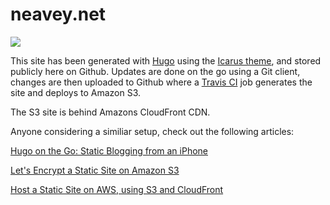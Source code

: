 # neavey.net

![](https://travis-ci.org/patrickn/neaveynet-hugo.svg?branch=master)

This site has been generated with [Hugo](https://gohugo.io) using the [Icarus theme](https://github.com/digitalcraftsman/hugo-icarus-theme), and stored publicly here on Github. Updates are done on the go using a Git client, changes are then uploaded to Github where a [Travis CI](https://travis-ci.org/) job generates the site and deploys to Amazon S3.

The S3 site is behind Amazons CloudFront CDN.

Anyone considering a similiar setup, check out the following articles:

[Hugo on the Go: Static Blogging from an iPhone](http://evanbrown.io/post/hugo-on-the-go/)

[Let's Encrypt a Static Site on Amazon S3](https://www.codeword.xyz/2016/01/06/lets-encrypt-a-static-site-on-amazon-s3/)

[Host a Static Site on AWS, using S3 and CloudFront](https://www.davidbaumgold.com/tutorials/host-static-site-aws-s3-cloudfront/)
